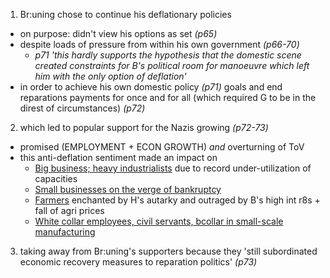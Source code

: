 
1. Br:uning chose to continue his deflationary policies
- on purpose: didn't view his options as set *(p65)*
- despite loads of pressure from within his own government *(p66-70)* 
	- *p71 'this hardly supports the hypothesis that the domestic scene created constraints for B's political room for manoeuvre which left him with the only option of deflation'*
- in order to achieve his own domestic policy *(p71)* goals and end reparations payments for once and for all (which required G to be in the direst of circumstances) *(p72)*

2. which led to popular support for the Nazis growing *(p72-73)*
- promised (EMPLOYMENT + ECON GROWTH) *and* overturning of ToV
- this anti-deflation sentiment made an impact on
	- <u>Big business; heavy industrialists</u> due to record under-utilization of capacities
	- <u>Small businesses on the verge of bankruptcy</u>
	- <u>Farmers</u> enchanted by H's autarky and outraged by B's high int r8s + fall of agri prices
	- <u>White collar employees, civil servants, bcollar in small-scale manufacturing</u>

3. taking away from Br:uning's supporters because they 'still subordinated economic recovery measures to reparation politics' *(p73)* 